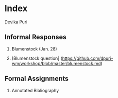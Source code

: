 # Index

Devika Puri

## Informal Responses

1. Blumenstock (Jan. 28)

2. [Blumenstock question] (https://github.com/dpuri-wm/workshop/blob/master/blumenstock.md)


## Formal Assignments

1. Annotated Bibliography
